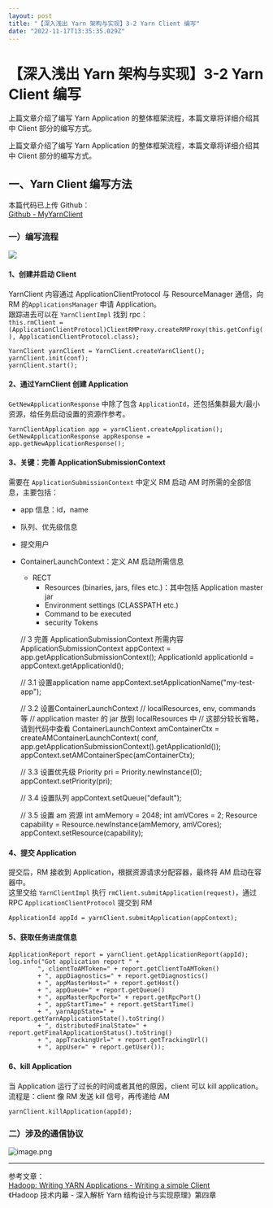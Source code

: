 ```yaml
---
layout: post
title: "【深入浅出 Yarn 架构与实现】3-2 Yarn Client 编写"
date: "2022-11-17T13:35:35.029Z"
---
```

【深入浅出 Yarn 架构与实现】3-2 Yarn Client 编写
===================================

上篇文章介绍了编写 Yarn Application 的整体框架流程，本篇文章将详细介绍其中 Client 部分的编写方式。

上篇文章介绍了编写 Yarn Application 的整体框架流程，本篇文章将详细介绍其中 Client 部分的编写方式。

一、Yarn Client 编写方法
------------------

本篇代码已上传 Github：  
[Github - MyYarnClient](https://github.com/Simon-Ace/hadoop-yarn-study-demo/blob/master/application-service-demo/src/main/java/com/shuofxz/MyYarnClient.java)

### 一）编写流程

![](https://img2022.cnblogs.com/blog/1324217/202211/1324217-20221117202019806-1857902441.png)

#### 1、创建并启动 Client

YarnClient 内容通过 ApplicationClientProtocol 与 ResourceManager 通信，向 RM 的`ApplicationsManager` 申请 Application。  
跟踪进去可以在 `YarnClientImpl` 找到 rpc：  
`this.rmClient = (ApplicationClientProtocol)ClientRMProxy.createRMProxy(this.getConfig(), ApplicationClientProtocol.class);`

    YarnClient yarnClient = YarnClient.createYarnClient();
    yarnClient.init(conf);
    yarnClient.start();
    

#### 2、通过YarnClient 创建 Application

`GetNewApplicationResponse` 中除了包含 `ApplicationId`，还包括集群最大/最小资源，给任务启动设置的资源作参考。

    YarnClientApplication app = yarnClient.createApplication();
    GetNewApplicationResponse appResponse = app.getNewApplicationResponse();
    

#### 3、关键：完善 ApplicationSubmissionContext

需要在 `ApplicationSubmissionContext` 中定义 RM 启动 AM 时所需的全部信息，主要包括：

*   app 信息：id，name
*   队列、优先级信息
*   提交用户
*   ContainerLaunchContext：定义 AM 启动所需信息
    *   RECT
        *   Resources (binaries, jars, files etc.)：其中包括 Application master jar
        *   Environment settings (CLASSPATH etc.)
        *   Command to be executed
        *   security Tokens

    // 3 完善 ApplicationSubmissionContext 所需内容
    ApplicationSubmissionContext appContext = app.getApplicationSubmissionContext();
    ApplicationId applicationId = appContext.getApplicationId();
    
    // 3.1 设置application name
    appContext.setApplicationName("my-test-app");
    
    // 3.2 设置ContainerLaunchContext
    // localResources, env, commands 等
    // application master 的 jar 放到 localResources 中
    // 这部分较长省略，请到代码中查看
    ContainerLaunchContext amContainerCtx = createAMContainerLaunchContext(
            conf, app.getApplicationSubmissionContext().getApplicationId());
    appContext.setAMContainerSpec(amContainerCtx);
    
    // 3.3 设置优先级
    Priority pri = Priority.newInstance(0);
    appContext.setPriority(pri);
    
    // 3.4 设置队列
    appContext.setQueue("default");
    
    // 3.5 设置 am 资源
    int amMemory = 2048;
    int amVCores = 2;
    Resource capability = Resource.newInstance(amMemory, amVCores);
    appContext.setResource(capability);
    

#### 4、提交 Application

提交后，RM 接收到 Application，根据资源请求分配容器，最终将 AM 启动在容器中。  
这里交给 `YarnClientImpl` 执行 `rmClient.submitApplication(request)`，通过 RPC `ApplicationClientProtocol` 提交到 RM

    ApplicationId appId = yarnClient.submitApplication(appContext);
    

#### 5、获取任务进度信息

    ApplicationReport report = yarnClient.getApplicationReport(appId);
    log.info("Got application report " + 
            ", clientToAMToken=" + report.getClientToAMToken() 
            + ", appDiagnostics=" + report.getDiagnostics() 
            + ", appMasterHost=" + report.getHost() 
            + ", appQueue=" + report.getQueue()
            + ", appMasterRpcPort=" + report.getRpcPort()
            + ", appStartTime=" + report.getStartTime()
            + ", yarnAppState=" + report.getYarnApplicationState().toString()
            + ", distributedFinalState=" + report.getFinalApplicationStatus().toString()
            + ", appTrackingUrl=" + report.getTrackingUrl()
            + ", appUser=" + report.getUser());
    

#### 6、kill Application

当 Application 运行了过长的时间或者其他的原因，client 可以 kill application。  
流程是：client 像 RM 发送 kill 信号，再传递给 AM

    yarnClient.killApplication(appId);
    

### 二）涉及的通信协议

![image.png](https://img2022.cnblogs.com/blog/1324217/202211/1324217-20221117201353651-1702420869.png)

* * *

参考文章：  
[Hadoop: Writing YARN Applications - Writing a simple Client](https://hadoop.apache.org/docs/stable/hadoop-yarn/hadoop-yarn-site/WritingYarnApplications.html#Writing_a_simple_Client)  
《Hadoop 技术内幕 - 深入解析 Yarn 结构设计与实现原理》第四章